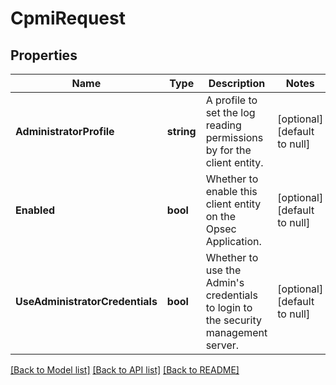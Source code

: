 # CpmiRequest

## Properties
Name | Type | Description | Notes
------------ | ------------- | ------------- | -------------
**AdministratorProfile** | **string** | A profile to set the log reading permissions by for the client entity. | [optional] [default to null]
**Enabled** | **bool** | Whether to enable this client entity on the Opsec Application. | [optional] [default to null]
**UseAdministratorCredentials** | **bool** | Whether to use the Admin&#39;s credentials to login to the security management server. | [optional] [default to null]

[[Back to Model list]](../README.md#documentation-for-models) [[Back to API list]](../README.md#documentation-for-api-endpoints) [[Back to README]](../README.md)


